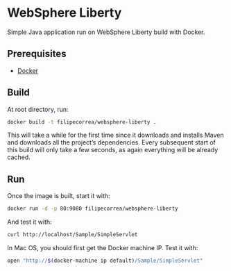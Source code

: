 # WebSphere Liberty

Simple Java application run on WebSphere Liberty build with Docker.

## Prerequisites

- [Docker]

## Build

At root directory, run:

```sh
docker build -t filipecorrea/websphere-liberty .
```

This will take a while for the first time since it downloads and installs Maven and downloads all the project’s dependencies. Every subsequent start of this build will only take a few seconds, as again everything will be already cached.

## Run

Once the image is built, start it with:

```sh
docker run -d -p 80:9080 filipecorrea/websphere-liberty
```

And test it with:

```sh
curl http://localhost/Sample/SimpleServlet
```

In Mac OS, you should first get the Docker machine IP. Test it with:

```sh
open "http://$(docker-machine ip default)/Sample/SimpleServlet"
```

[Docker]: <http://docker.com>
